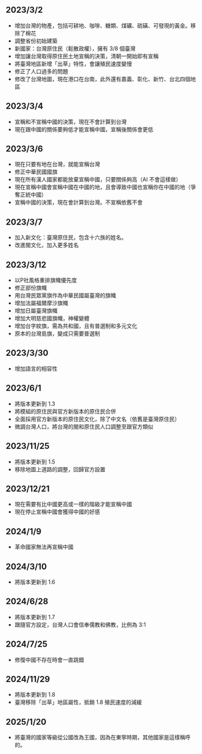 ## 2023/3/2
- 增加台灣的物產，包括可耕地、咖啡、糖類、煤礦、硫磺、可發現的黃金。移除了棉花
- 調整省份初始建築
- 新國家：台灣原住民（鬆散政權），擁有 3/8 個臺灣
- 增加讓台灣取得原住民土地宣稱的決策，清朝一開始即有宣稱
- 將臺灣地區新增「出草」特性，會讓殖民速度變慢
- 修正了人口過多的問題
- 修改了台灣地圖，現在港口在台南，此外還有嘉義、彰化、新竹、台北四個地區

## 2023/3/4
- 宣稱和不宣稱中國的決策，現在不會計算到台灣
- 現在跟中國的關係要夠低才能宣稱中國，宣稱後關係會更低

## 2023/3/6
- 現在只要有地在台灣，就能宣稱台灣
- 修正中華民國國旗
- 現在所有漢人國家都能放棄宣稱中國，只要關係夠高（AI 不會這樣做）
- 現在宣稱中國會宣稱中國在中國的地，且會導致中國也宣稱你在中國的地（爭奪正統中國）
- 宣稱中國的決策，現在會計算到台灣。不宣稱依舊不會

## 2023/3/7
- 加入新文化：臺灣原住民，包含十六族的姓名。
- 改進閩文化，加入更多姓名

## 2023/3/12
- 以P社風格重排旗幟優先度
- 修正部份旗幟
- 用台灣民眾黨旗作為中華民國屬臺灣的旗幟
- 增加法屬福爾摩沙旗幟
- 增加日屬臺灣旗幟
- 增加大明慈悲國旗幟，神權變體
- 增加台字紋旗，需為共和國，且有普選制和多元文化
- 原本的台灣島旗，變成只需要普選制

## 2023/3/30
- 增加語言的相容性

## 2023/6/1
- 將版本更新到 1.3
- 將模組的原住民與官方新版本的原住民合併
- 全面採用官方新版本的原住民文化，除了中文名（依舊是臺灣原住民）
- 微調台灣人口，將台灣的閩和原住民人口調整至跟官方類似

## 2023/11/25
- 將版本更新到 1.5
- 移除地圖上道路的調整，回歸官方設置

## 2023/12/21
- 現在需要有比中國更高或一樣的階級才能宣稱中國
- 現在停止宣稱中國會獲得中國的好感

## 2024/1/9
- 革命國家無法再宣稱中國

## 2024/3/10
- 將版本更新到 1.6

## 2024/6/28
- 將版本更新到 1.7
- 跟隨官方設定，台灣人口會信奉儒教和佛教，比例為 3:1

## 2024/7/25
- 修復中國不存在時會一直跳錯

## 2024/11/29
- 將版本更新到 1.8
- 臺灣移除「出草」地區屬性，抵銷 1.8 殖民速度的減緩

## 2025/1/20
- 將臺灣的國家等級從公國改為王國，因為在東寧時期，其他國家是這樣稱呼的。